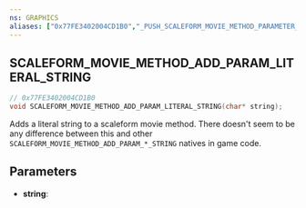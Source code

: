 ```yaml
---
ns: GRAPHICS
aliases: ["0x77FE3402004CD1B0","_PUSH_SCALEFORM_MOVIE_METHOD_PARAMETER_STRING_2", "_SCALEFORM_MOVIE_METHOD_ADD_PARAM_TEXTURE_NAME_STRING_2"]
---
```

## SCALEFORM_MOVIE_METHOD_ADD_PARAM_LITERAL_STRING

```c
// 0x77FE3402004CD1B0
void SCALEFORM_MOVIE_METHOD_ADD_PARAM_LITERAL_STRING(char* string);
```

Adds a literal string to a scaleform movie method.
There doesn't seem to be any difference between this and other `SCALEFORM_MOVIE_METHOD_ADD_PARAM_*_STRING` natives in game code.

## Parameters
* **string**: 
